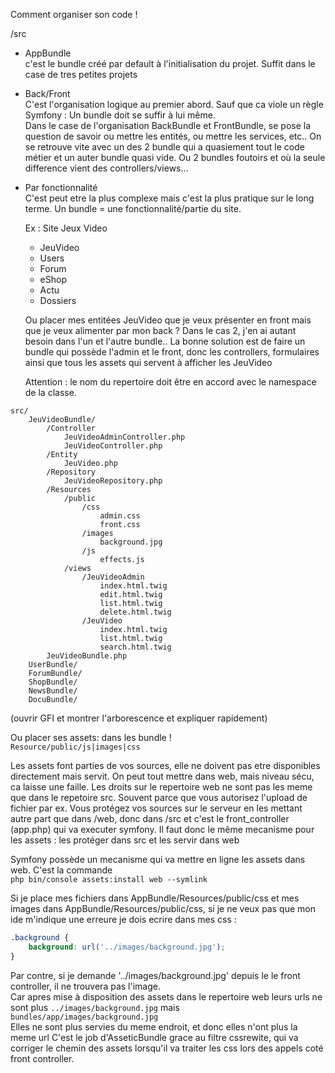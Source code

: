 Comment organiser son code !
  
/src

- AppBundle  
    c'est le bundle créé par default à l'initialisation du projet. Suffit dans le case de tres petites projets
- Back/Front  
    C'est l'organisation logique au premier abord. Sauf que ca viole un règle Symfony : Un bundle doit se suffir à lui même.  
    Dans le case de l'organisation BackBundle et FrontBundle, se pose la question de savoir ou mettre les entités, ou mettre les services, etc.. On se retrouve vite avec un des 2 bundle qui a quasiement tout le code métier et un auter bundle quasi vide. Ou 2 bundles foutoirs et où la seule difference vient des controllers/views...
- Par fonctionnalité  
    C'est peut etre la plus complexe mais c'est la plus pratique sur le long terme. Un bundle = une fonctionnalité/partie du site.
    
    Ex : Site Jeux Video  
    - JeuVideo
    - Users
    - Forum
    - eShop
    - Actu
    - Dossiers
      
    Ou placer mes entitées JeuVideo que je veux présenter en front mais que je veux alimenter par mon back ?
    Dans le cas 2, j'en ai autant besoin dans l'un et l'autre bundle..
    La bonne solution est de faire un bundle qui possède l'admin et le front, donc les controllers, formulaires ainsi que tous les assets qui servent à afficher les JeuVideo
    
    Attention : le nom du repertoire doit être en accord avec le namespace de la classe.
```
src/
    JeuVideoBundle/
        /Controller
            JeuVideoAdminController.php
            JeuVideoController.php
        /Entity
            JeuVideo.php
        /Repository
            JeuVideoRepository.php
        /Resources
            /public
                /css
                    admin.css
                    front.css
                /images
                    background.jpg
                /js
                    effects.js
            /views
                /JeuVideoAdmin
                    index.html.twig
                    edit.html.twig
                    list.html.twig
                    delete.html.twig
                /JeuVideo
                    index.html.twig
                    list.html.twig
                    search.html.twig
        JeuVideoBundle.php
    UserBundle/
    ForumBundle/
    ShopBundle/
    NewsBundle/
    DocuBundle/
```
    
(ouvrir GFI et montrer l'arborescence et expliquer rapidement)


Ou placer ses assets: dans les bundle !  
`Resource/public/js|images|css`  

Les assets font parties de vos sources, elle ne doivent pas etre disponibles directement mais servit.
On peut tout mettre dans web, mais niveau sécu, ca laisse une faille. Les droits sur le repertoire web ne sont pas les meme que dans le repetoire src. Souvent parce que vous autorisez l'upload de fichier par ex.
Vous protégez vos sources sur le serveur en les mettant autre part que dans /web, donc dans /src et c'est le front_controller (app.php) qui va executer symfony. Il faut donc le même mecanisme pour les assets : les protéger dans src et les servir dans web

Symfony possède un mecanisme qui va mettre en ligne les assets dans web. C'est la commande  
`php bin/console assets:install web --symlink`


Si je place mes fichiers dans AppBundle/Resources/public/css et mes images dans AppBundle/Resources/public/css, si je ne veux pas que mon ide m'indique une erreure je dois ecrire dans mes css :  
```css
.background {
    background: url('../images/background.jpg');
}
```
 
Par contre, si je demande '../images/background.jpg' depuis le le front controller, il ne trouvera pas l'image.  
Car apres mise à disposition des assets dans le repertoire web leurs urls ne sont plus 
`../images/background.jpg` mais `bundles/app/images/background.jpg`  
Elles ne sont plus servies du meme endroit, et donc elles n'ont plus la meme url
C'est le job d'AsseticBundle grace au filtre cssrewite, qui va corriger le chemin des assets lorsqu'il va traiter les css lors des appels coté front controller.